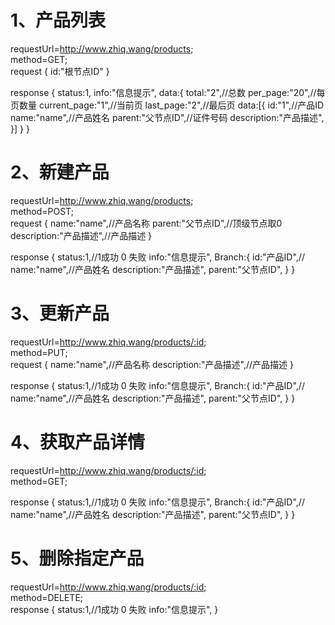 # 1、产品列表
requestUrl=http://www.zhiq.wang/products;  
method=GET;  
request {
    id:"根节点ID"
}

response {
    status:1,
    info:"信息提示",
    data:{
        total:"2",//总数
        per_page:"20",//每页数量
        current_page:"1",//当前页
        last_page:"2",//最后页
        data:[{
            id:"1",//产品ID
            name:"name",//产品姓名
			parent:"父节点ID",//证件号码
			description:"产品描述",
        }]
    }
}

# 2、新建产品
requestUrl=http://www.zhiq.wang/products;  
method=POST;    
request {
    name:"name",//产品名称
    parent:"父节点ID",//顶级节点取0
    description:"产品描述",//产品描述
}

response {
    status:1,//1成功 0 失败
    info:"信息提示",
	Branch:{
		id:"产品ID",//
		name:"name",//产品姓名
		description:"产品描述",
		parent:"父节点ID",
	}
}  

# 3、更新产品
requestUrl=http://www.zhiq.wang/products/:id;  
method=PUT;    
request {
    name:"name",//产品名称
    description:"产品描述",//产品描述
}

response {
    status:1,//1成功 0 失败
    info:"信息提示",
	Branch:{
		id:"产品ID",//
		name:"name",//产品姓名
		description:"产品描述",
		parent:"父节点ID",
	}
}  

# 4、获取产品详情
requestUrl=http://www.zhiq.wang/products/:id;  
method=GET;    

response {
    status:1,//1成功 0 失败
    info:"信息提示",
	Branch:{
		id:"产品ID",//
		name:"name",//产品姓名
		description:"产品描述",
		parent:"父节点ID",
	}
}  

# 5、删除指定产品
requestUrl=http://www.zhiq.wang/products/:id;  
method=DELETE;   
response {
    status:1,//1成功 0 失败
    info:"信息提示",
}  
